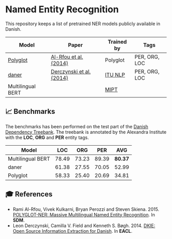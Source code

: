 Named Entity Recognition
===============
This repository keeps a list of pretrained NER models publicly available in Danish.

| Model | Paper | Trained by | Tags |
|------|-------|------------|------|
| [Polyglot](https://polyglot.readthedocs.io/en/latest/POS.html/#) | [Al-Rfou et al. (2014)](https://arxiv.org/abs/1410.3791) | Polyglot | PER, ORG, LOC| 
| [daner](https://github.com/ITUnlp/daner) | [Derczynski et al. (2014)](https://www.aclweb.org/anthology/E14-2016) | [ITU NLP](https://nlp.itu.dk/) | PER, ORG, LOC |
| Multilingual BERT |  | [MIPT](https://mipt.ru/english/) |

## 📈 Benchmarks
The benchmarks has been performed on the test part of the
[Danish Dependency Treebank](https://github.com/alexandrainst/danlp/blob/add-ner/docs/datasets.md#danish-dependency-treebank).
The treebank is annotated by the Alexandra Institute with the **LOC**, **ORG** and **PER** entity tags.


| Model | LOC | ORG | PER | AVG |
|-------|-----|-----|-----|-----|
| Multilingual BERT | 78.49 | 73.23 | 89.39 | **80.37** | 
| daner | 61.38 | 27.55 | 70.05 | 52.99 |
| Polyglot | 58.33 | 25.40 | 20.69 | 34.81 |

## 🎓 References
- Rami Al-Rfou, Vivek Kulkarni, Bryan Perozzi and Steven Skiena. 2015. [POLYGLOT-NER: Massive Multilingual Named Entity Recognition](https://arxiv.org/abs/1410.3791). In **SDM**.
- Leon Derczynski, Camilla V. Field and Kenneth S. Bøgh. 2014. [DKIE: Open Source Information Extraction for Danish](https://www.aclweb.org/anthology/E14-2016). In **EACL**.